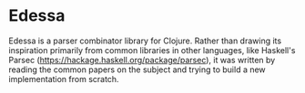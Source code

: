 # Edessa

Edessa is a parser combinator library for Clojure. Rather than drawing its
inspiration primarily from common libraries in other languages, like Haskell's
Parsec (https://hackage.haskell.org/package/parsec), it was written by reading
the common papers on the subject and trying to build a new implementation from
scratch.

